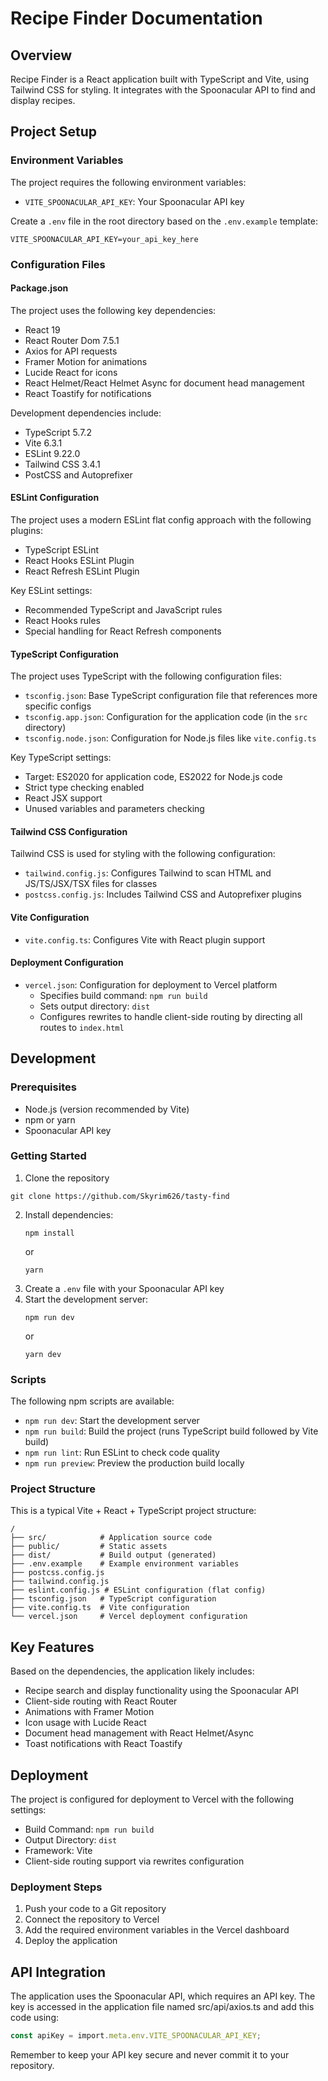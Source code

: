 # Recipe Finder Documentation

## Overview

Recipe Finder is a React application built with TypeScript and Vite, using Tailwind CSS for styling. It integrates with the Spoonacular API to find and display recipes.

## Project Setup

### Environment Variables

The project requires the following environment variables:

- `VITE_SPOONACULAR_API_KEY`: Your Spoonacular API key

Create a `.env` file in the root directory based on the `.env.example` template:

```
VITE_SPOONACULAR_API_KEY=your_api_key_here
```

### Configuration Files

#### Package.json

The project uses the following key dependencies:

- React 19
- React Router Dom 7.5.1
- Axios for API requests
- Framer Motion for animations
- Lucide React for icons
- React Helmet/React Helmet Async for document head management
- React Toastify for notifications

Development dependencies include:

- TypeScript 5.7.2
- Vite 6.3.1
- ESLint 9.22.0
- Tailwind CSS 3.4.1
- PostCSS and Autoprefixer

#### ESLint Configuration

The project uses a modern ESLint flat config approach with the following plugins:

- TypeScript ESLint
- React Hooks ESLint Plugin
- React Refresh ESLint Plugin

Key ESLint settings:

- Recommended TypeScript and JavaScript rules
- React Hooks rules
- Special handling for React Refresh components

#### TypeScript Configuration

The project uses TypeScript with the following configuration files:

- `tsconfig.json`: Base TypeScript configuration file that references more specific configs
- `tsconfig.app.json`: Configuration for the application code (in the `src` directory)
- `tsconfig.node.json`: Configuration for Node.js files like `vite.config.ts`

Key TypeScript settings:

- Target: ES2020 for application code, ES2022 for Node.js code
- Strict type checking enabled
- React JSX support
- Unused variables and parameters checking

#### Tailwind CSS Configuration

Tailwind CSS is used for styling with the following configuration:

- `tailwind.config.js`: Configures Tailwind to scan HTML and JS/TS/JSX/TSX files for classes
- `postcss.config.js`: Includes Tailwind CSS and Autoprefixer plugins

#### Vite Configuration

- `vite.config.ts`: Configures Vite with React plugin support

#### Deployment Configuration

- `vercel.json`: Configuration for deployment to Vercel platform
  - Specifies build command: `npm run build`
  - Sets output directory: `dist`
  - Configures rewrites to handle client-side routing by directing all routes to `index.html`

## Development

### Prerequisites

- Node.js (version recommended by Vite)
- npm or yarn
- Spoonacular API key

### Getting Started

1. Clone the repository

```
git clone https://github.com/Skyrim626/tasty-find
```

2. Install dependencies:
   ```
   npm install
   ```
   or
   ```
   yarn
   ```
3. Create a `.env` file with your Spoonacular API key
4. Start the development server:
   ```
   npm run dev
   ```
   or
   ```
   yarn dev
   ```

### Scripts

The following npm scripts are available:

- `npm run dev`: Start the development server
- `npm run build`: Build the project (runs TypeScript build followed by Vite build)
- `npm run lint`: Run ESLint to check code quality
- `npm run preview`: Preview the production build locally

### Project Structure

This is a typical Vite + React + TypeScript project structure:

```
/
├── src/            # Application source code
├── public/         # Static assets
├── dist/           # Build output (generated)
├── .env.example    # Example environment variables
├── postcss.config.js
├── tailwind.config.js
├── eslint.config.js # ESLint configuration (flat config)
├── tsconfig.json   # TypeScript configuration
├── vite.config.ts  # Vite configuration
└── vercel.json     # Vercel deployment configuration
```

## Key Features

Based on the dependencies, the application likely includes:

- Recipe search and display functionality using the Spoonacular API
- Client-side routing with React Router
- Animations with Framer Motion
- Icon usage with Lucide React
- Document head management with React Helmet/Async
- Toast notifications with React Toastify

## Deployment

The project is configured for deployment to Vercel with the following settings:

- Build Command: `npm run build`
- Output Directory: `dist`
- Framework: Vite
- Client-side routing support via rewrites configuration

### Deployment Steps

1. Push your code to a Git repository
2. Connect the repository to Vercel
3. Add the required environment variables in the Vercel dashboard
4. Deploy the application

## API Integration

The application uses the Spoonacular API, which requires an API key. The key is accessed in the application file named src/api/axios.ts and add this code using:

```typescript
const apiKey = import.meta.env.VITE_SPOONACULAR_API_KEY;
```

Remember to keep your API key secure and never commit it to your repository.
